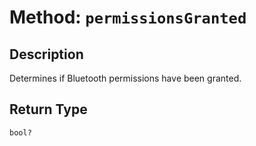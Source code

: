 # Method: `permissionsGranted`

## Description

Determines if Bluetooth permissions have been granted.

## Return Type
`bool?`

